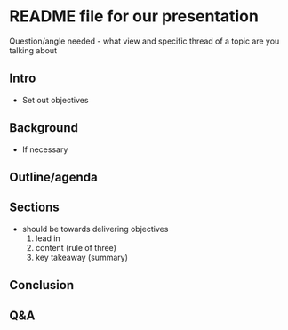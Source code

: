 # README file for our presentation

Question/angle needed - what view and specific thread of a topic are you talking about

## Intro
- Set out objectives

## Background
- If necessary

## Outline/agenda

## Sections
- should be towards delivering objectives
  1) lead in
  2) content (rule of three)
  3) key takeaway (summary)

## Conclusion

## Q&A
